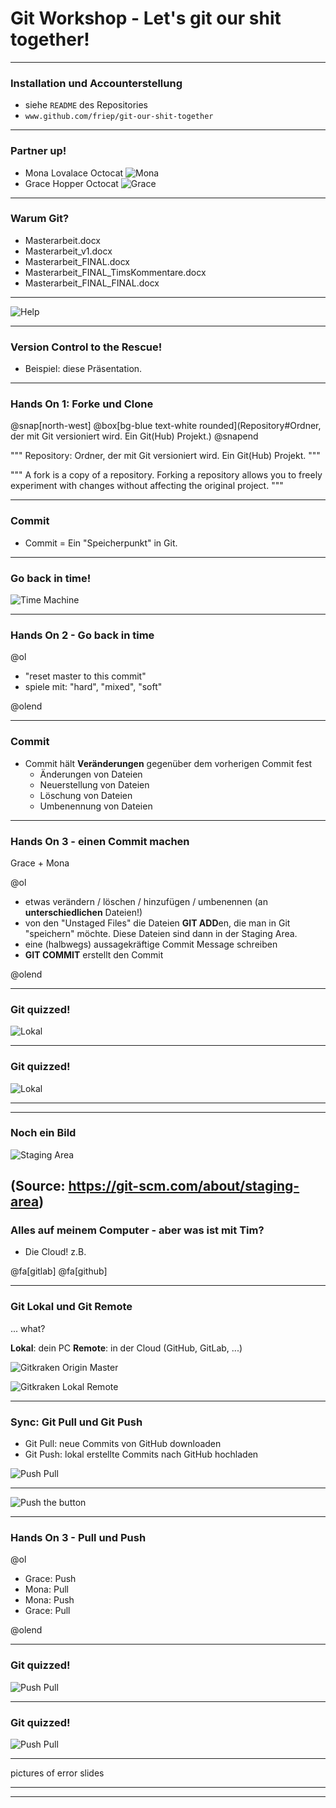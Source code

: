 # Git Workshop - Let's git our shit together!

--- 

### Installation und Accounterstellung
- siehe `README` des Repositories
- `www.github.com/friep/git-our-shit-together`


---

### Partner up!

- Mona Lovalace Octocat
![Mona](images/mona-lovalace.jpg)
- Grace Hopper Octocat
![Grace](images/gracehoppertocat.jpg)

---

### Warum Git?

- Masterarbeit.docx
- Masterarbeit_v1.docx
- Masterarbeit_FINAL.docx
- Masterarbeit_FINAL_TimsKommentare.docx
- Masterarbeit_FINAL_FINAL.docx

---

![Help](https://media.giphy.com/media/phJ6eMRFYI6CQ/giphy.gif)

---

### Version Control to the Rescue!
- Beispiel: diese Präsentation. 

---

### Hands On 1: Forke und Clone

@snap[north-west]
@box[bg-blue text-white rounded](Repository#Ordner, der mit Git versioniert wird. Ein Git(Hub) Projekt.)
@snapend

"""
Repository: Ordner, der mit Git versioniert wird. Ein Git(Hub) Projekt. 
"""

"""
A fork is a copy of a repository. Forking a repository allows you to freely experiment with changes without affecting the original project.
"""

---


### Commit
- Commit = Ein "Speicherpunkt" in Git. 

--- 

### Go back in time! 

![Time Machine](https://media.giphy.com/media/Vqvr9BGv1vhDi/giphy.gif)

---

### Hands On 2 - Go back in time 

@ol

- "reset master to this commit"
- spiele mit: "hard", "mixed", "soft"

@olend


---

### Commit
- Commit hält **Veränderungen** gegenüber dem vorherigen Commit fest
    - Änderungen von Dateien
    - Neuerstellung von Dateien
    - Löschung von Dateien
    - Umbenennung von Dateien

---

### Hands On 3 - einen Commit machen 

Grace + Mona

@ol

-  etwas verändern / löschen / hinzufügen / umbenennen (an **unterschiedlichen** Dateien!)
- von den "Unstaged Files" die Dateien **GIT ADD**en, die man in Git "speichern" möchte. Diese Dateien sind dann in der Staging Area. 
- eine (halbwegs) aussagekräftige Commit Message schreiben
- **GIT COMMIT** erstellt den Commit 

@olend

---

### Git quizzed!

![Lokal](images/git_workflow_lokal_without_solution.png)

---

### Git quizzed!


![Lokal](images/git_workflow_lokal_with_solution.png)

--- 

--- 

### Noch ein Bild
![Staging Area](images/staging.png)

(Source: https://git-scm.com/about/staging-area)
---

### Alles auf meinem Computer - aber was ist mit Tim?

- Die Cloud! z.B.

@fa[gitlab]
@fa[github]

---

### Git Lokal und Git Remote 

... what? 

**Lokal**: dein PC
**Remote**: in der Cloud (GitHub, GitLab, ...)

![Gitkraken Origin Master](images/gitkraken_origin_lokal.png)

![Gitkraken Lokal Remote](images/gikraken_remote_lokal.png)

---


### Sync: Git Pull und Git Push

- Git Pull: neue Commits von GitHub downloaden
- Git Push: lokal erstellte Commits nach GitHub hochladen

![Push Pull](images/push_pull.png)

---

![Push the button](https://media.giphy.com/media/139lMwJ9ow7bKE/giphy.gif)

--- 


### Hands On 3 - Pull und Push

@ol

- Grace: Push 
- Mona: Pull 
- Mona: Push 
- Grace: Pull

@olend

--- 

### Git quizzed!

![Push Pull](images/git_workflow_with_github_without_solution.png)

--- 


### Git quizzed!

![Push Pull](images/git_workflow_with_github_with_solution.png)

---

pictures of error slides


---



---




